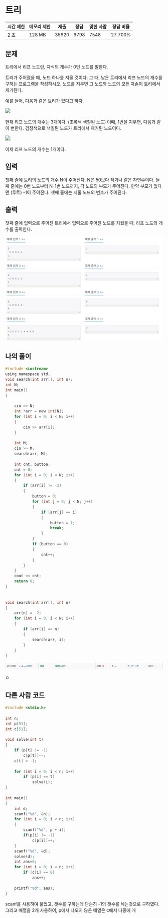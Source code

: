 # 트리

| 시간 제한 | 메모리 제한 | 제출    | 정답   | 맞힌 사람 | 정답 비율   |
| ----- | ------ | ----- | ---- | ----- | ------- |
| 2 초   | 128 MB | 35920 | 9798 | 7548  | 27.700% |

## 문제

트리에서 리프 노드란, 자식의 개수가 0인 노드를 말한다.

트리가 주어졌을 때, 노드 하나를 지울 것이다. 그 때, 남은 트리에서 리프 노드의 개수를 구하는 프로그램을 작성하시오. 노드를 지우면 그 노드와 노드의 모든 자손이 트리에서 제거된다.

예를 들어, 다음과 같은 트리가 있다고 하자.

![](https://upload.acmicpc.net/560de878-d961-475e-ada4-e1f0774e5a84/-/preview/)

현재 리프 노드의 개수는 3개이다. (초록색 색칠된 노드) 이때, 1번을 지우면, 다음과 같이 변한다. 검정색으로 색칠된 노드가 트리에서 제거된 노드이다.

![](https://upload.acmicpc.net/d46ddf4e-1b82-44cc-8c90-12f76e5bf88f/-/preview/)

이제 리프 노드의 개수는 1개이다.

## 입력

첫째 줄에 트리의 노드의 개수 N이 주어진다. N은 50보다 작거나 같은 자연수이다. 둘째 줄에는 0번 노드부터 N-1번 노드까지, 각 노드의 부모가 주어진다. 만약 부모가 없다면 (루트) -1이 주어진다. 셋째 줄에는 지울 노드의 번호가 주어진다.

## 출력

첫째 줄에 입력으로 주어진 트리에서 입력으로 주어진 노드를 지웠을 때, 리프 노드의 개수를 출력한다.

![](C++_202209013_백준1068_트리assets/2022-09-14-00-40-19-image.png)

## 나의 풀이

```c
#include <iostream>
using namespace std;
void search(int arr[], int n);
int N;
int main()
{

    cin >> N;
    int *arr = new int[N];
    for (int i = 0; i < N; i++)
    {
        cin >> arr[i];
    }

    int M;
    cin >> M;
    search(arr, M);

    int cnt, button;
    cnt = 0;
    for (int i = 0; i < N; i++)
    {
        if (arr[i] != -2)
        {
            button = 0;
            for (int j = 0; j < N; j++)
            {
                if (arr[j] == i)
                {
                    button = 1;
                    break;
                }
            }
            if (button == 0)
            {
                cnt++;
            }
        }
    }
    cout << cnt;
    return 0;
}


void search(int arr[], int n)
{
    arr[n] = -2;
    for (int i = 0; i < N; i++)
    {
        if (arr[i] == n)
        {
            search(arr, i);
        }
    }
}
```

![](C++_202209013_백준1068_트리assets/2022-09-14-00-40-59-image.png)

ㅇ

## 다른 사람 코드

```c
#include <stdio.h>

int n;
int p[51];
int c[51];

void solve(int t)
{
	if (p[t] != -1)
		c[p[t]]--;
	c[t] = -1;

	for (int i = 0; i < n; i++)
		if (p[i] == t)
			solve(i);
}

int main()
{
	int d;
	scanf("%d", &n);
	for (int i = 0; i < n; i++)
	{
		scanf("%d", p + i);
		if(p[i] != -1)
			c[p[i]]++;
	}
	scanf("%d", &d);
	solve(d);
	int ans=0;
	for (int i = 0; i < n; i++)
		if (c[i] == 0)
			ans++;

	printf("%d", ans);
}
```

scanf를 사용하여 풀었고,  갯수를 구하는데 단순히 -1의 갯수를 세는것으로 구하였다. 그리고 배열을 2개 사용하여, p에서 나오지 않은 배열은 c에서 나중에 개
